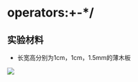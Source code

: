 # operators:+-*/

## 实验材料

- 长宽高分别为1cm，1cm，1.5mm的薄木板

![](/images/章0-用实体模型表达编程过程中的基本组件/operators：+-乘除等/1a1.jpg)
